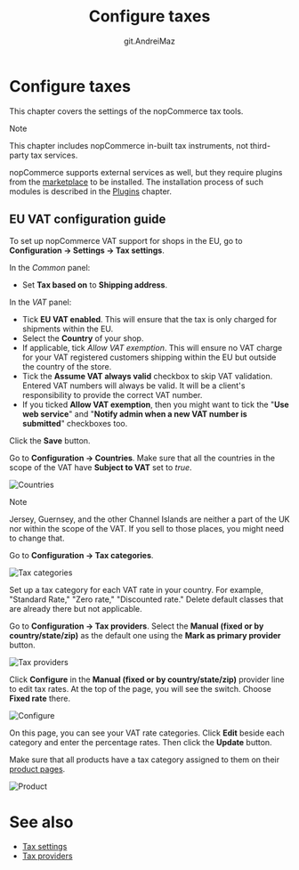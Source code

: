 ﻿---
title: Configure taxes
uid: en/getting-started/configure-taxes/index
author: git.AndreiMaz
contributors: git.DmitriyKulagin, git.exileDev, git.mariannk
---

# Configure taxes

This chapter covers the settings of the nopCommerce tax tools.

> [!NOTE]
> 
> This chapter includes nopCommerce in-built tax instruments, not third-party tax services.

nopCommerce supports external services as well, but they require plugins from the [marketplace](http://www.nopcommerce.com/marketplace) to be installed. The installation process of such modules is described in the [Plugins](xref:en/developer/plugins/index) chapter.

## EU VAT configuration guide

To set up nopCommerce VAT support for shops in the EU, go to **Configuration → Settings → Tax settings**.

In the *Common* panel:
* Set **Tax based on** to **Shipping address**.

In the *VAT* panel:
* Tick **EU VAT enabled**. This will ensure that the tax is only charged for shipments within the EU.
* Select the **Country** of your shop.
* If applicable, tick *Allow VAT exemption*. This will ensure no VAT charge for your VAT registered customers shipping within the EU but outside the country of the store.
* Tick the **Assume VAT always valid** checkbox to skip VAT validation. Entered VAT numbers will always be valid. It will be a client's responsibility to provide the correct VAT number. 
* If you ticked **Allow VAT exemption**, then you might want to tick the "**Use web service**" and "**Notify admin when a new VAT number is submitted**" checkboxes too.

Click the **Save** button.

Go to **Configuration → Countries**. Make sure that all the countries in the scope of the VAT have **Subject to VAT** set to *true*.

![Countries](_static/index/countries.jpg)

> [!NOTE]
> 
> Jersey, Guernsey, and the other Channel Islands are neither a part of the UK nor within the scope of the VAT. If you sell to those places, you might need to change that.

Go to **Configuration → Tax categories**. 

![Tax categories](_static/index/tax-categories.jpg)

Set up a tax category for each VAT rate in your country. For example, "Standard Rate," "Zero rate," "Discounted rate." Delete default classes that are already there but not applicable.

Go to **Configuration → Tax providers**. Select the **Manual (fixed or by country/state/zip)** as the default one using the **Mark as primary provider** button.

![Tax providers](_static/index/tax-providers.jpg)

Click **Configure** in the **Manual (fixed or by country/state/zip)** provider line to edit tax rates. At the top of the page, you will see the switch. Choose **Fixed rate** there. 

![Configure](_static/index/configure.jpg)

On this page, you can see your VAT rate categories. Click **Edit** beside each category and enter the percentage rates. Then click the **Update** button.

Make sure that all products have a tax category assigned to them on their [product pages](xref:en/running-your-store/catalog/products/add-products).

![Product](_static/index/product.jpg)


# See also

* [Tax settings](xref:en/getting-started/configure-taxes/tax-settings)
* [Tax providers](xref:en/getting-started/configure-taxes/tax-providers/index)


